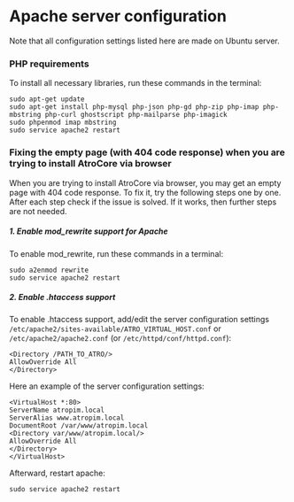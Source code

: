 # Apache server configuration
Note that all configuration settings listed here are made on Ubuntu server.

### PHP requirements
To install all necessary libraries, run these commands in the terminal:
```
sudo apt-get update
sudo apt-get install php-mysql php-json php-gd php-zip php-imap php-mbstring php-curl ghostscript php-mailparse php-imagick
sudo phpenmod imap mbstring
sudo service apache2 restart
```

### Fixing the empty page (with 404 code response) when you are trying to install AtroCore via browser
When you are trying to install AtroCore via browser, you may get an empty page with 404 code response.
To fix it, try the following steps one by one. After each step check if the issue is solved. If it works, then further steps are not needed.

##### 1. Enable mod_rewrite support for Apache
To enable mod_rewrite, run these commands in a terminal:
```
sudo a2enmod rewrite
sudo service apache2 restart
```

##### 2. Enable .htaccess support
To enable .htaccess support, add/edit the server configuration settings `/etc/apache2/sites-available/ATRO_VIRTUAL_HOST.conf` or `/etc/apache2/apache2.conf` (or `/etc/httpd/conf/httpd.conf`):
```
<Directory /PATH_TO_ATRO/>
AllowOverride All
</Directory>
```
Here an example of the server configuration settings:
```
<VirtualHost *:80>
ServerName atropim.local
ServerAlias www.atropim.local
DocumentRoot /var/www/atropim.local
<Directory var/www/atropim.local/>
AllowOverride All
</Directory>
</VirtualHost>
```

Afterward, restart apache:
```
sudo service apache2 restart
```
